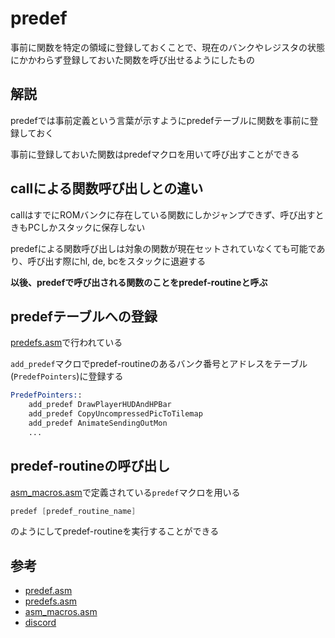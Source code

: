 # predef

事前に関数を特定の領域に登録しておくことで、現在のバンクやレジスタの状態にかかわらず登録しておいた関数を呼び出せるようにしたもの

## 解説

predefでは事前定義という言葉が示すようにpredefテーブルに関数を事前に登録しておく

事前に登録しておいた関数はpredefマクロを用いて呼び出すことができる

## callによる関数呼び出しとの違い

callはすでにROMバンクに存在している関数にしかジャンプできず、呼び出すときもPCしかスタックに保存しない

predefによる関数呼び出しは対象の関数が現在セットされていなくても可能であり、呼び出す際にhl, de, bcをスタックに退避する

**以後、predefで呼び出される関数のことをpredef-routineと呼ぶ**

## predefテーブルへの登録

[predefs.asm](../engine/predefs.asm)で行われている

`add_predef`マクロでpredef-routineのあるバンク番号とアドレスをテーブル(`PredefPointers`)に登録する

```asm
PredefPointers::
	add_predef DrawPlayerHUDAndHPBar
	add_predef CopyUncompressedPicToTilemap
	add_predef AnimateSendingOutMon
    ...
```

## predef-routineの呼び出し

[asm_macros.asm](../macros/asm_macros.asm)で定義されている`predef`マクロを用いる

```asm
predef [predef_routine_name]
```

のようにしてpredef-routineを実行することができる

## 参考

 - [predef.asm](../home/predef.asm)
 - [predefs.asm](../engine/predefs.asm)
 - [asm_macros.asm](../macros/asm_macros.asm)
 - [discord](https://discordapp.com/channels/442462691542695948/442462691542695957)
